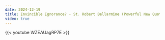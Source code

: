 ```yaml
---
date: 2024-12-19
title: Invincible Ignorance? - St. Robert Bellarmine (Powerful New Quotes)
video: true
---
```



{{< youtube WZEAUagRP7E >}}
